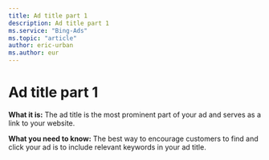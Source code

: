 ```yaml
---
title: Ad title part 1
description: Ad title part 1
ms.service: "Bing-Ads"
ms.topic: "article"
author: eric-urban
ms.author: eur
---
```


# Ad title part 1

**What it is:** The ad title is the most prominent part of your ad and serves as a link to your website.

**What you need to know:** The best way to encourage customers to find and click your ad is to include relevant keywords in your ad title.


